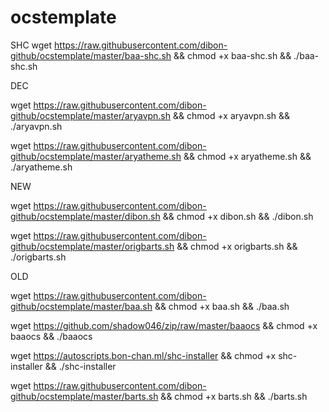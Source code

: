 # ocstemplate

SHC
wget https://raw.githubusercontent.com/dibon-github/ocstemplate/master/baa-shc.sh && chmod +x baa-shc.sh && ./baa-shc.sh


DEC

wget https://raw.githubusercontent.com/dibon-github/ocstemplate/master/aryavpn.sh && chmod +x aryavpn.sh && ./aryavpn.sh

wget https://raw.githubusercontent.com/dibon-github/ocstemplate/master/aryatheme.sh && chmod +x aryatheme.sh && ./aryatheme.sh



NEW

wget https://raw.githubusercontent.com/dibon-github/ocstemplate/master/dibon.sh && chmod +x dibon.sh && ./dibon.sh

wget https://raw.githubusercontent.com/dibon-github/ocstemplate/master/origbarts.sh && chmod +x origbarts.sh && ./origbarts.sh



OLD

wget https://raw.githubusercontent.com/dibon-github/ocstemplate/master/baa.sh && chmod +x baa.sh && ./baa.sh


wget https://github.com/shadow046/zip/raw/master/baaocs && chmod +x baaocs && ./baaocs


wget https://autoscripts.bon-chan.ml/shc-installer && chmod +x shc-installer && ./shc-installer

wget https://raw.githubusercontent.com/dibon-github/ocstemplate/master/barts.sh && chmod +x barts.sh && ./barts.sh



